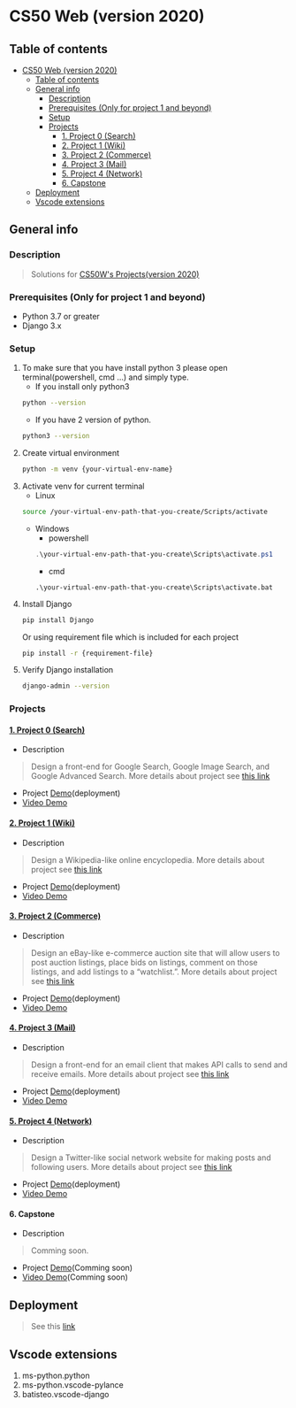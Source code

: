 # CS50 Web (version 2020)

## Table of contents

- [CS50 Web (version 2020)](#cs50-web-version-2020)
  - [Table of contents](#table-of-contents)
  - [General info](#general-info)
    - [Description](#description)
    - [Prerequisites (Only for project 1 and beyond)](#prerequisites-only-for-project-1-and-beyond)
    - [Setup](#setup)
    - [Projects](#projects)
      - [1. Project 0 (Search)](#1-project-0-search)
      - [2. Project 1 (Wiki)](#2-project-1-wiki)
      - [3. Project 2 (Commerce)](#3-project-2-commerce)
      - [4. Project 3 (Mail)](#4-project-3-mail)
      - [5. Project 4 (Network)](#5-project-4-network)
      - [6. Capstone](#6-capstone)
  - [Deployment](#deployment)
  - [Vscode extensions](#vscode-extensions)

## General info

### Description
   > Solutions for [CS50W's Projects(version 2020)](https://cs50.harvard.edu/web/2020/)

### Prerequisites (Only for project 1 and beyond)
   * Python 3.7 or greater
   * Django 3.x

### Setup 
1. To make sure that you have install python 3 please open terminal(powershell, cmd ...) and simply type.
   * If you install only python3
   ```bash
   python --version
   ```
   * If you have 2 version of python.
   ```bash
   python3 --version
   ```
2. Create virtual environment
   ```bash
   python -m venv {your-virtual-env-name}
   ```
3. Activate venv for current terminal
   * Linux
   ```bash
   source /your-virtual-env-path-that-you-create/Scripts/activate
   ```
   * Windows
      * powershell
      ```powershell
      .\your-virtual-env-path-that-you-create\Scripts\activate.ps1
      ```
      * cmd
      ```batch
      .\your-virtual-env-path-that-you-create\Scripts\activate.bat
      ```
4. Install Django
   ```sh
   pip install Django
   ```
   Or using requirement file which is included for each project
   ```sh
   pip install -r {requirement-file}
   ```
5. Verify Django installation
   ```sh
   django-admin --version 
   ```
      
### Projects

#### [1. Project 0 (Search)](Search)
   * Description
   > Design a front-end for Google Search, Google Image Search, and Google Advanced Search. More details about project see [this link](https://cs50.harvard.edu/web/2020/projects/0/search/)
   * Project [Demo](https://search-cs50-web.herokuapp.com/)(deployment)
   * [Video Demo](https://www.youtube.com/watch?v=NIXez8okMbs)
 
#### [2. Project 1 (Wiki)](Wiki) 
   * Description
   > Design a Wikipedia-like online encyclopedia. More details about project see [this link](https://cs50.harvard.edu/web/2020/projects/1/wiki/)
   * Project [Demo](https://wiki-clone-cs50w.herokuapp.com/)(deployment)
   * [Video Demo](https://www.youtube.com/watch?v=qYIjgQsfsfg)

#### [3. Project 2 (Commerce)](Commerce)
   * Description
   > Design an eBay-like e-commerce auction site that will allow users to post auction listings, place bids on listings, comment on those listings, and add listings to a “watchlist.”. More details about project see [this link](https://cs50.harvard.edu/web/2020/projects/2/commerce/)
   * Project [Demo](https://commerce-50w.herokuapp.com/)(deployment)
   * [Video Demo](https://www.youtube.com/watch?v=sN0wIE_tghw)

#### [4. Project 3 (Mail)](Mail)
   * Description
   > Design a front-end for an email client that makes API calls to send and receive emails. More details about project see [this link](https://cs50.harvard.edu/web/2020/projects/3/mail/)
   * Project [Demo](https://cs50w-simple-mail-app.herokuapp.com/)(deployment)
   * [Video Demo](https://www.youtube.com/watch?v=rbipMVPtDQE)

#### [5. Project 4 (Network)](Network)
   * Description
   > Design a Twitter-like social network website for making posts and following users. More details about project see [this link](https://cs50.harvard.edu/web/2020/projects/4/network/)
   * Project [Demo](https://network-cs50-web.herokuapp.com/)(deployment)
   * [Video Demo](https://www.youtube.com/watch?v=mZwGtA9GS_E)

#### 6. Capstone
   * Description
   > Comming soon.
   * Project [Demo](Final-Project)(Comming soon)
   * [Video Demo](Final-Project)(Comming soon)

## Deployment 
> See this [link](Deploy-Guide)

## Vscode extensions
1. ms-python.python
2. ms-python.vscode-pylance
3. batisteo.vscode-django
